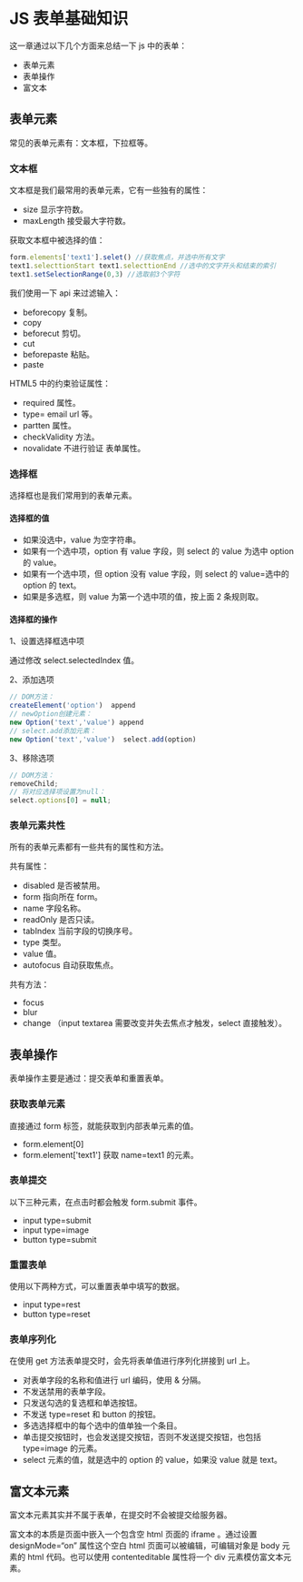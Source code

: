 # JS 表单基础知识

这一章通过以下几个方面来总结一下 js 中的表单：

- 表单元素
- 表单操作
- 富文本

## 表单元素

常见的表单元素有：文本框，下拉框等。

### 文本框

文本框是我们最常用的表单元素，它有一些独有的属性：

- size 显示字符数。
- maxLength 接受最大字符数。

获取文本框中被选择的值：

```js
form.elements['text1'].selet() //获取焦点，并选中所有文字
text1.selecttionStart text1.selecttionEnd //选中的文字开头和结束的索引
text1.setSelectionRange(0,3) //选取前3个字符
```

我们使用一下 api 来过滤输入：

- beforecopy 复制。
- copy
- beforecut 剪切。
- cut
- beforepaste 粘贴。
- paste

HTML5 中的约束验证属性：

- required 属性。
- type= email url 等。
- partten 属性。
- checkValidity 方法。
- novalidate 不进行验证 表单属性。

### 选择框

选择框也是我们常用到的表单元素。

#### 选择框的值

- 如果没选中，value 为空字符串。
- 如果有一个选中项，option 有 value 字段，则 select 的 value 为选中 option 的 value。
- 如果有一个选中项，但 option 没有 value 字段，则 select 的 value=选中的 option 的 text。
- 如果是多选框，则 value 为第一个选中项的值，按上面 2 条规则取。

#### 选择框的操作

1、设置选择框选中项

通过修改 select.selectedIndex 值。

2、添加选项

```js
// DOM方法：
createElement('option')  append
// newOption创建元素：
new Option('text','value') append
// select.add添加元素：
new Option('text','value')  select.add(option)
```

3、移除选项

```js
// DOM方法：
removeChild;
// 将对应选择项设置为null：
select.options[0] = null;
```

### 表单元素共性

所有的表单元素都有一些共有的属性和方法。

共有属性：

- disabled 是否被禁用。
- form 指向所在 form。
- name 字段名称。
- readOnly 是否只读。
- tabIndex 当前字段的切换序号。
- type 类型。
- value 值。
- autofocus 自动获取焦点。

共有方法：

- focus
- blur
- change （input textarea 需要改变并失去焦点才触发，select 直接触发）。

## 表单操作

表单操作主要是通过：提交表单和重置表单。

### 获取表单元素

直接通过 form 标签，就能获取到内部表单元素的值。

- form.element[0]
- form.element['text1'] 获取 name=text1 的元素。

### 表单提交

以下三种元素，在点击时都会触发 form.submit 事件。

- input type=submit
- input type=image
- button type=submit

### 重置表单

使用以下两种方式，可以重置表单中填写的数据。

- input type=rest
- button type=reset

### 表单序列化

在使用 get 方法表单提交时，会先将表单值进行序列化拼接到 url 上。

- 对表单字段的名称和值进行 url 编码，使用 & 分隔。
- 不发送禁用的表单字段。
- 只发送勾选的复选框和单选按钮。
- 不发送 type=reset 和 button 的按钮。
- 多选选择框中的每个选中的值单独一个条目。
- 单击提交按钮时，也会发送提交按钮，否则不发送提交按钮，也包括 type=image 的元素。
- select 元素的值，就是选中的 option 的 value，如果没 value 就是 text。

## 富文本元素

富文本元素其实并不属于表单，在提交时不会被提交给服务器。

富文本的本质是页面中嵌入一个包含空 html 页面的 iframe 。通过设置 designMode=“on” 属性这个空白 html 页面可以被编辑，可编辑对象是 body 元素的 html 代码。也可以使用 contenteditable 属性将一个 div 元素模仿富文本元素。
